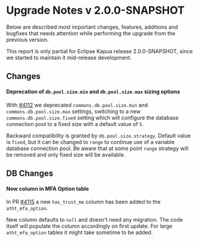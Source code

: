 # Upgrade Notes v 2.0.0-SNAPSHOT

Below are described most important changes, features, additions and bugfixes that needs attention while performing the upgrade from the previous version.

This report is only partial for Eclipse Kapua release 2.0.0-SNAPSHOT, since we started to maintain it mid-release development.

## Changes

#### Deprecation of `db.pool.size.min` and `db.pool.size.max` sizing options

With [#4112](https://github.com/eclipse/kapua/pull/4112) we deprecated `commons.db.pool.size.min` and `commons.db.pool.size.max` settings, switching to a new `commons.db.pool.size.fixed` setting which will configure the database connection pool to a fixed size with a default value of `5`.

Backward compatibility is granted by `db.pool.size.strategy`. Default value is `fixed`, but it can be changed to `range` to continue use of a variable database connection pool. Be aware that at some point `range` strategy will be removed and only fixed size will be available.

## DB Changes

#### New column in MFA Option table

In PR [#4115](https://github.com/eclipse/kapua/pull/4115) a new `has_trust_me` column has been added to the `atht_mfa_option`.

New column defaults to `null` and doesn't need any migration. The code itself will populate the column accordingly on first update.
For large `atht_mfa_option` tables it might take sometime to be added.